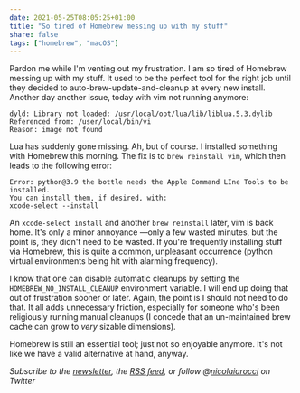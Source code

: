 ```yaml
---
date: 2021-05-25T08:05:25+01:00
title: "So tired of Homebrew messing up with my stuff"
share: false
tags: ["homebrew", "macOS"]
---
```

Pardon me while I'm venting out my frustration. I am so tired of Homebrew
messing up with my stuff. It used to be the perfect tool for the right job
until they decided to auto-brew-update-and-cleanup at every new install.
Another day another issue, today with vim not running anymore:

    dyld: Library not loaded: /usr/local/opt/lua/lib/liblua.5.3.dylib
    Referenced from: /user/local/bin/vi
    Reason: image not found

Lua has suddenly gone missing. Ah, but of course. I installed something with
Homebrew this morning. The fix is to `brew reinstall vim`, which then leads to
the following error:

    Error: python@3.9 the bottle needs the Apple Command LIne Tools to be installed.
    You can install them, if desired, with:
    xcode-select --install

An `xcode-select install` and another `brew reinstall` later, vim is back home.
It's only a minor annoyance —only a few wasted minutes, but the point is, they
didn't need to be wasted. If you're frequently installing stuff via Homebrew,
this is quite a common, unpleasant occurrence (python virtual environments
being hit with alarming frequency).

I know that one can disable automatic cleanups by setting the
`HOMEBREW_NO_INSTALL_CLEANUP` environment variable. I will end up doing that
out of frustration sooner or later. Again, the point is I should not need to do
that.  It all adds unnecessary friction, especially for someone who's been
religiously running manual cleanups (I concede that an un-maintained brew cache
can grow to *very* sizable dimensions).

Homebrew is still an essential tool; just not so enjoyable anymore. It's not
like we have a valid alternative at hand, anyway.

*Subscribe to the [newsletter][nl], the [RSS feed][rss], or follow @[nicolaiarocci][tw] on Twitter*

 [rss]: https://nicolaiarocci.com/index.xml
 [tw]: http://twitter.com/nicolaiarocci
 [nl]: https://nicolaiarocci.substack.com
